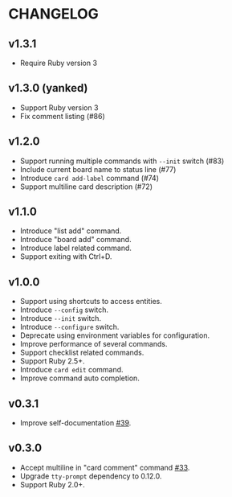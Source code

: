 # CHANGELOG

## v1.3.1

* Require Ruby version 3

## v1.3.0 (yanked)

* Support Ruby version 3
* Fix comment listing (#86)

## v1.2.0

* Support running multiple commands with `--init` switch (#83)
* Include current board name to status line (#77)
* Introduce `card add-label` command (#74)
* Support multiline card description (#72)

## v1.1.0

* Introduce "list add" command.
* Introduce "board add" command.
* Introduce label related command.
* Support exiting with Ctrl+D.

## v1.0.0

* Support using shortcuts to access entities.
* Introduce `--config` switch.
* Introduce `--init` switch.
* Introduce `--configure` switch.
* Deprecate using environment variables for configuration.
* Improve performance of several commands.
* Support checklist related commands.
* Support Ruby 2.5+.
* Introduce `card edit` command.
* Improve command auto completion.

## v0.3.1

* Improve self-documentation [#39](https://github.com/qcam/3llo/pull/39).

## v0.3.0

* Accept multiline in "card comment" command [#33](https://github.com/qcam/3llo/pull/33).
* Upgrade `tty-prompt` dependency to 0.12.0.
* Support Ruby 2.0+.

